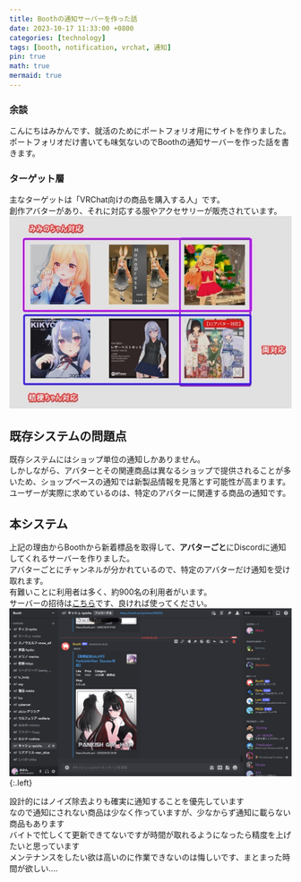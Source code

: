 ```yaml
---
title: Boothの通知サーバーを作った話
date: 2023-10-17 11:33:00 +0800
categories: [technology]
tags: [booth, notification, vrchat, 通知]
pin: true
math: true
mermaid: true
---
```


### 余談  
こんにちはみかんです、就活のためにポートフォリオ用にサイトを作りました。  
ポートフォリオだけ書いても味気ないのでBoothの通知サーバーを作った話を書きます。  

### ターゲット層
主なターゲットは「VRChat向けの商品を購入する人」です。  
創作アバターがあり、それに対応する服やアクセサリーが販売されています。 
![booth-analitics](/assets//img/booth.jpg)

## 既存システムの問題点  
既存システムにはショップ単位の通知しかありません。  
しかしながら、アバターとその関連商品は異なるショップで提供されることが多いため、ショップベースの通知では新製品情報を見落とす可能性が高まります。  
ユーザーが実際に求めているのは、特定のアバターに関連する商品の通知です。

## 本システム
上記の理由からBoothから新着標品を取得して、**アバターごと**にDiscordに通知してくれるサーバーを作りました。  
アバターごとにチャンネルが分かれているので、特定のアバターだけ通知を受け取れます。  
有難いことに利用者は多く、約900名の利用者がいます。  
サーバーの招待は[こちら](https://discord.gg/userwrHKqq)です、良ければ使ってください。  
![booth-analitics](/assets//img/booth-analitics.png){:.left}  

設計的にはノイズ除去よりも確実に通知することを優先しています  
なので通知にされない商品は少なく作っていますが、少なからず通知に載らない商品もあります  
バイトで忙しくて更新できてないですが時間が取れるようになったら精度を上げたいと思っています  
メンテナンスをしたい欲は高いのに作業できないのは悔しいです、まとまった時間が欲しい....
